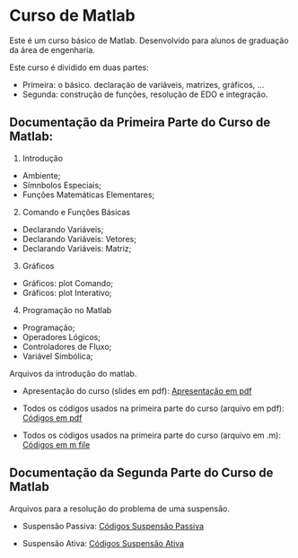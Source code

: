 
# Curso de Matlab
Este é um curso básico de Matlab. Desenvolvido para alunos de graduação da área de engenharia.

Este curso é dividido em duas partes:
- Primeira: o básico. declaração de variáveis, matrizes, gráficos, ...
- Segunda: construção de funções, resolução de EDO e integração.


## Documentação da Primeira Parte do Curso de Matlab:

1. Introdução
- Ambiente;
- Símnbolos Especiais;
- Funções Matemáticas Elementares;

2. Comando e Funções Básicas
- Declarando Variáveis;
- Declarando Variáveis: Vetores;
- Declarando Variáveis: Matriz;
  
3. Gráficos
- Gráficos: plot Comando;
- Gráficos: plot Interativo;

4. Programação no Matlab
- Programação;
- Operadores Lógicos;
- Controladores de Fluxo;
- Variável Simbólica;

Arquivos da introdução do matlab.

- Apresentação do curso (slides em pdf): [Apresentação em pdf](https://github.com/reginaldocardoso/Matlab/blob/master/Apresenta%C3%A7%C3%A3o.pdf)

- Todos os códigos usados na primeira parte do curso (arquivo em pdf): [Códigos em pdf](https://github.com/reginaldocardoso/Matlab/blob/master/Codigos.pdf)

- Todos os códigos usados na primeira parte do curso (arquivo em .m): [Códigos em m file](https://github.com/reginaldocardoso/Matlab/blob/master/codigos_parte_I.m)

## Documentação da Segunda Parte do Curso de Matlab

Arquivos para a resolução do problema de uma suspensão.

- Suspensão Passiva: [Códigos Suspensão Passiva](https://github.com/reginaldocardoso/Matlab/blob/master/SUSPENSAO_PASSIVA)

- Suspensão Ativa: [Códigos Suspensão Ativa](https://github.com/reginaldocardoso/Matlab/blob/master/SUSPENSAO_ATIVA)
